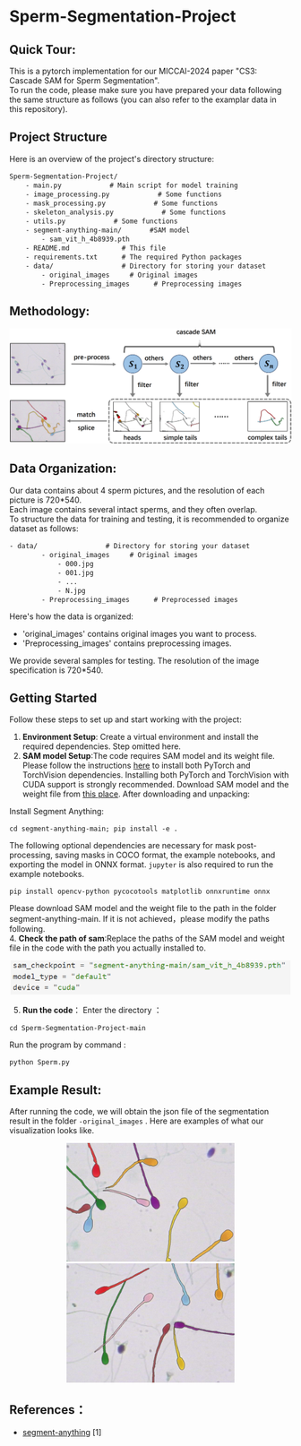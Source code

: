 # Sperm-Segmentation-Project

## Quick Tour:<br>
This is a pytorch implementation for our MICCAI-2024 paper "CS3: Cascade SAM for Sperm Segmentation".<br>
To run the code, please make sure you have prepared your data following the same structure as follows (you can also refer to the examplar data in this repository).<br>

## Project Structure<br>
Here is an overview of the project's directory structure:<br>
```
Sperm-Segmentation-Project/
    - main.py            # Main script for model training
    - image_processing.py            # Some functions
    - mask_processing.py            # Some functions
    - skeleton_analysis.py            # Some functions
    - utils.py            # Some functions
    - segment-anything-main/       #SAM model
        - sam_vit_h_4b8939.pth
    - README.md             # This file
    - requirements.txt      # The required Python packages
    - data/                 # Directory for storing your dataset
        - original_images     # Original images
        - Preprocessing_images      # Preprocessing images

```
## Methodology:<br>

<div align="center">
    <img src="Example Result/method2.png" alt="drawing" width="600"/>
</div>

## Data Organization:<br>
Our data contains about 4 sperm pictures, and the resolution of each picture is 720*540. <br>
Each image contains several intact sperms, and they often overlap.<br>
To structure the data for training and testing, it is recommended to organize dataset as follows:<br>
```
- data/                 # Directory for storing your dataset
        - original_images     # Original images
            - 000.jpg
            - 001.jpg
            - ...
            - N.jpg
        - Preprocessing_images      # Preprocessed images
```
Here's how the data is organized:<br>

- 'original_images' contains original images you want to process.
- 'Preprocessing_images' contains preprocessing images.<br>



We provide several samples for testing.  The resolution of the image specification is 720*540.<br>


## Getting Started<br>
Follow these steps to set up and start working with the project:<br>

1. **Environment Setup**: Create a virtual environment and install the required dependencies. Step omitted here.<br>
2. **SAM model Setup**:The code requires SAM model and its weight file. Please follow the instructions [here](https://pytorch.org/get-started/locally/) to install both PyTorch and TorchVision dependencies. Installing both PyTorch and TorchVision with CUDA support is strongly recommended. Download SAM model and the weight file from [this place](https://github.com/facebookresearch/segment-anything). After downloading and unpacking:<br>

Install Segment Anything:

```
cd segment-anything-main; pip install -e .
```

  The following optional dependencies are necessary for mask post-processing, saving masks in COCO format, the example notebooks, and exporting the model in ONNX format. `jupyter` is also required to run the example notebooks.

```
pip install opencv-python pycocotools matplotlib onnxruntime onnx
```
Please download SAM model and the weight file to the path in the folder segment-anything-main. If it is not achieved，please modify the paths following.<br>
4. **Check the path of sam**:Replace the paths of the SAM model and weight file in the code with the path you actually installed to.<br>
<div align="center">
    <img src="Example Result/code.png" alt="drawing" width="500"/>
</div>

5. **Run the code**： Enter the directory ：<br>
```
cd Sperm-Segmentation-Project-main
```
Run the program by command :<br>
```
python Sperm.py
```

## Example Result:<br>
After running the code, we will obtain the json file of the segmentation result in the folder ```-original_images``` . Here are examples of what our visualization looks like.<br>
<div align="center">
    <img src="Example Result/1191.jpg" alt="drawing" width="300"/>
    <img src="Example Result/0850.jpg" alt="drawing" width="300"/>
</div>


## References：<br>
- [segment-anything](https://github.com/facebookresearch/segment-anything) [1]















